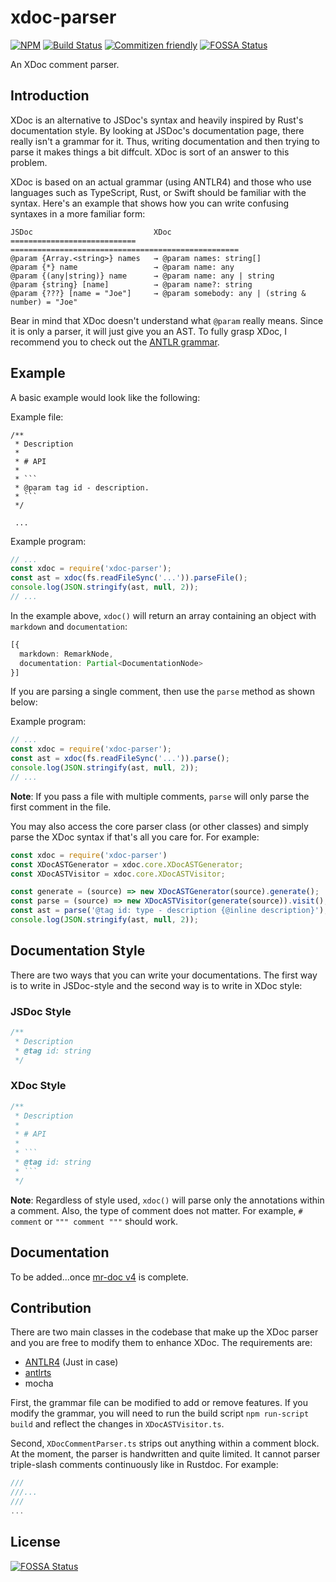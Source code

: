# xdoc-parser

[![NPM](https://img.shields.io/npm/v/xdoc-parser.svg)](https://npmjs.com/package/xdoc-parser)
[![Build Status](https://travis-ci.org/iwatakeshi/xdoc-parser.svg?branch=master)](https://travis-ci.org/iwatakeshi/xdoc-parser)
[![Commitizen friendly](https://img.shields.io/badge/commitizen-friendly-brightgreen.svg)](http://commitizen.github.io/cz-cli/)
[![FOSSA Status](https://app.fossa.io/api/projects/git%2Bgithub.com%2Fiwatakeshi%2Fxdoc-parser.svg?type=shield)](https://app.fossa.io/projects/git%2Bgithub.com%2Fiwatakeshi%2Fxdoc-parser?ref=badge_shield)

An XDoc comment parser.

## Introduction

XDoc is an alternative to JSDoc's syntax and heavily inspired by Rust's documentation style. By looking at JSDoc's documentation page, there really isn't a grammar for it. Thus, writing documentation and then trying to parse it makes things a bit diffcult. XDoc is sort of an answer to this problem. 

XDoc is based on  an actual grammar (using ANTLR4) and those who use languages such as TypeScript, Rust, or Swift should be familiar with the syntax. Here's an example that shows how you can write confusing syntaxes in a more familiar form:

```
JSDoc                           XDoc
============================    ===================================================
@param {Array.<string>} names   → @param names: string[]
@param {*} name                 → @param name: any
@param {(any|string)} name      → @param name: any | string
@param {string} [name]          → @param name?: string
@param {???} [name = "Joe"]     → @param somebody: any | (string & number) = "Joe"
```

Bear in mind that XDoc doesn't understand what `@param` really means. Since it is only a parser, it will just give you an AST. To fully grasp XDoc, I recommend you to check out the [ANTLR grammar](./grammar/XDocSyntaxParser.g4).

## Example

A basic example would look like the following:

Example file:
```
/**
 * Description
 *
 * # API
 * 
 * ```
 * @param tag id - description.
 * ```
 */

 ...
```

Example program:
```js
// ...
const xdoc = require('xdoc-parser');
const ast = xdoc(fs.readFileSync('...')).parseFile();
console.log(JSON.stringify(ast, null, 2));
// ...
```

In the example above, `xdoc()` will return an array containing an object with `markdown` and `documentation`:
```ts
[{
  markdown: RemarkNode,
  documentation: Partial<DocumentationNode>
}]
```

If you are parsing a single comment, then use the `parse` method as shown below:

Example program:
```js
// ...
const xdoc = require('xdoc-parser');
const ast = xdoc(fs.readFileSync('...')).parse();
console.log(JSON.stringify(ast, null, 2));
// ...
```

**Note**: If you pass a file with multiple comments, `parse` will only parse the first comment in the file.

You may also access the core parser class (or other classes) and simply parse the XDoc syntax if that's all you care for. For example:

```js
const xdoc = require('xdoc-parser')
const XDocASTGenerator = xdoc.core.XDocASTGenerator;
const XDocASTVisitor = xdoc.core.XDocASTVisitor;

const generate = (source) => new XDocASTGenerator(source).generate();
const parse = (source) => new XDocASTVisitor(generate(source)).visit();
const ast = parse('@tag id: type - description {@inline description}');
console.log(JSON.stringify(ast, null, 2));
```

## Documentation Style

There are two ways that you can write your documentations. The first way is to write in JSDoc-style
and the second way is to write in XDoc style:

### JSDoc Style
```js
/**
 * Description
 * @tag id: string
 */
```

### XDoc Style

```js
/**
 * Description
 * 
 * # API
 * 
 * ```
 * @tag id: string
 * ```
 */
```

**Note**: Regardless of style used, `xdoc()` will parse only the annotations within a comment. Also, the type of comment does not matter. For example, `# comment` or `""" comment """` should work.


## Documentation

To be added...once [mr-doc v4](https://github.com/mr-doc/mr-doc) is complete.

## Contribution

There are two main classes in the codebase that make up the XDoc parser and you are free to modify them to enhance XDoc. The requirements are:

* [ANTLR4](https://github.com/antlr/antlr4) (Just in case)
* [antlrts](https://github.com/tunnelvisionlabs/antlr4ts)
* mocha

First, the grammar file can be modified to add or remove features. If you modify the grammar, you will need to run the build script `npm run-script build` and reflect the changes
in `XDocASTVisitor.ts`.

Second, `XDocCommentParser.ts` strips out anything within a comment block. At the moment, the parser is handwritten and quite limited. It cannot parser triple-slash comments continuously like in Rustdoc. For example:

```rust
///
///...
///
...
```

## License
[![FOSSA Status](https://app.fossa.io/api/projects/git%2Bgithub.com%2Fiwatakeshi%2Fxdoc-parser.svg?type=large)](https://app.fossa.io/projects/git%2Bgithub.com%2Fiwatakeshi%2Fxdoc-parser?ref=badge_large)